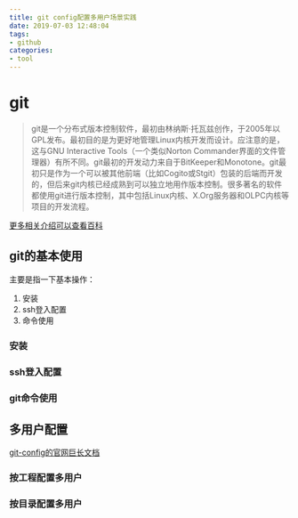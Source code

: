 ```yaml
---
title: git config配置多用户场景实践
date: 2019-07-03 12:48:04
tags:
- github
categories: 
- tool
---
```

# git
> git是一个分布式版本控制软件，最初由林纳斯·托瓦兹创作，于2005年以GPL发布。最初目的是为更好地管理Linux内核开发而设计。应注意的是，这与GNU Interactive Tools（一个类似Norton Commander界面的文件管理器）有所不同。git最初的开发动力来自于BitKeeper和Monotone。git最初只是作为一个可以被其他前端（比如Cogito或Stgit）包装的后端而开发的，但后来git内核已经成熟到可以独立地用作版本控制。很多著名的软件都使用git进行版本控制，其中包括Linux内核、X.Org服务器和OLPC内核等项目的开发流程。

[更多相关介绍可以查看百科](https://zh.wikipedia.org/wiki/Git)

## git的基本使用
主要是指一下基本操作：
1. 安装
2. ssh登入配置
3. 命令使用

### 安装

### ssh登入配置

### git命令使用


## 多用户配置
[git-config的官网巨长文档](https://git-scm.com/docs/git-config)

### 按工程配置多用户

### 按目录配置多用户
